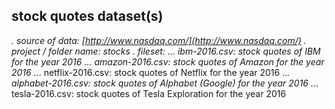 
## stock quotes dataset(s)

*. source of data: [http://www.nasdaq.com/](http://www.nasdaq.com/)
*. project / folder name: stocks
*. fileset: 
..*. ibm-2016.csv: stock quotes of IBM for the year 2016
..*. amazon-2016.csv: stock quotes of Amazon for the year 2016
..*. netflix-2016.csv: stock quotes of Netflix for the year 2016
..*. alphabet-2016.csv: stock quotes of Alphabet (Google) for the year 2016
..*. tesla-2016.csv: stock quotes of Tesla Exploration for the year 2016


